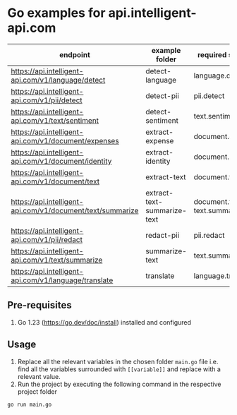 # Go examples for api.intelligent-api.com

| endpoint                                                   | example folder              | required scopes                   |
| ---------------------------------------------------------- | --------------------------- | --------------------------------- |
| https://api.intelligent-api.com/v1/language/detect         | detect-language             | language.detect                   |
| https://api.intelligent-api.com/v1/pii/detect              | detect-pii                  | pii.detect                        |
| https://api.intelligent-api.com/v1/text/sentiment          | detect-sentiment            | text.sentiment                    |
| https://api.intelligent-api.com/v1/document/expenses       | extract-expense             | document.expense                  |
| https://api.intelligent-api.com/v1/document/identity       | extract-identity            | document.identity                 |
| https://api.intelligent-api.com/v1/document/text           | extract-text                | document.text                     |
| https://api.intelligent-api.com/v1/document/text/summarize | extract-text-summarize-text | document.text<br />text.summarize |
| https://api.intelligent-api.com/v1/pii/redact              | redact-pii                  | pii.redact                        |
| https://api.intelligent-api.com/v1/text/summarize          | summarize-text              | text.summarize                    |
| https://api.intelligent-api.com/v1/language/translate      | translate                   | language.translate                |

## Pre-requisites

1. Go 1.23 (https://go.dev/doc/install) installed and configured

## Usage

1. Replace all the relevant variables in the chosen folder `main.go` file i.e. find all the variables surrounded with `[[variable]]` and replace with a relevant value.
2. Run the project by executing the following command in the respective project folder

```shell
go run main.go
```
